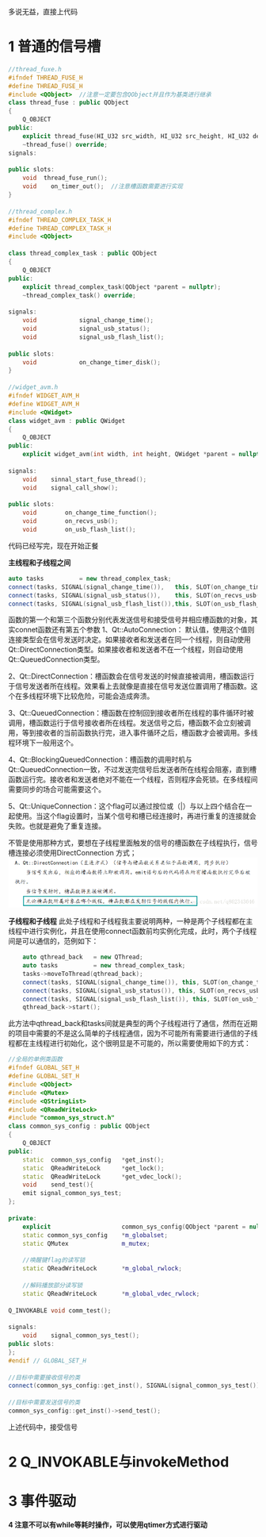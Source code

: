 多说无益，直接上代码

# 1 普通的信号槽

```c++
//thread_fuxe.h
#ifndef THREAD_FUSE_H
#define THREAD_FUSE_H
#include <QObject>  //注意一定要包含QObject并且作为基类进行继承
class thread_fuse : public QObject
{
    Q_OBJECT
public:
    explicit thread_fuse(HI_U32 src_width, HI_U32 src_height, HI_U32 des_width, HI_U32 des_height, QObject *parent = nullptr);
    ~thread_fuse() override;
signals:

public slots:
    void  thread_fuse_run();
    void    on_timer_out();  //注意槽函数需要进行实现
}

//thread_complex.h
#ifndef THREAD_COMPLEX_TASK_H
#define THREAD_COMPLEX_TASK_H
#include <QObject>

class thread_complex_task : public QObject
{
    Q_OBJECT
public:
    explicit thread_complex_task(QObject *parent = nullptr);
    ~thread_complex_task() override;

signals:
    void            signal_change_time();
    void            signal_usb_status();
    void            signal_usb_flash_list();

public slots:
    void            on_change_timer_disk();
}

//widget_avm.h
#ifndef WIDGET_AVM_H
#define WIDGET_AVM_H
#include <QWidget>
class widget_avm : public QWidget
{
    Q_OBJECT
public:
    explicit widget_avm(int width, int height, QWidget *parent = nullptr);

signals:
    void    sinnal_start_fuse_thread();
    void    signal_call_show();

public slots:
    void        on_change_time_function();
    void        on_recvs_usb();
    void        on_usb_flash_list();
```

代码已经写完，现在开始正餐

**主线程和子线程之间**
```c++
auto tasks          = new thread_complex_task;
connect(tasks, SIGNAL(signal_change_time()),   this, SLOT(on_change_time_function()));
connect(tasks, SIGNAL(signal_usb_status()),    this, SLOT(on_recvs_usb()));
connect(tasks, SIGNAL(signal_usb_flash_list()),this, SLOT(on_usb_flash_list()));

```
函数的第一个和第三个函数分别代表发送信号和接受信号并相应槽函数的对象，其实connet函数还有第五个参数
1、Qt::AutoConnection： 默认值，使用这个值则连接类型会在信号发送时决定。如果接收者和发送者在同一个线程，则自动使用Qt::DirectConnection类型。如果接收者和发送者不在一个线程，则自动使用Qt::QueuedConnection类型。

2、Qt::DirectConnection：槽函数会在信号发送的时候直接被调用，槽函数运行于信号发送者所在线程。效果看上去就像是直接在信号发送位置调用了槽函数。这个在多线程环境下比较危险，可能会造成奔溃。

3、Qt::QueuedConnection：槽函数在控制回到接收者所在线程的事件循环时被调用，槽函数运行于信号接收者所在线程。发送信号之后，槽函数不会立刻被调用，等到接收者的当前函数执行完，进入事件循环之后，槽函数才会被调用。多线程环境下一般用这个。

4、Qt::BlockingQueuedConnection：槽函数的调用时机与Qt::QueuedConnection一致，不过发送完信号后发送者所在线程会阻塞，直到槽函数运行完。接收者和发送者绝对不能在一个线程，否则程序会死锁。在多线程间需要同步的场合可能需要这个。

5、Qt::UniqueConnection：这个flag可以通过按位或（|）与以上四个结合在一起使用。当这个flag设置时，当某个信号和槽已经连接时，再进行重复的连接就会失败。也就是避免了重复连接。

不管是使用那种方式，要想在子线程里面触发的信号的槽函数在子线程执行，信号槽连接必须使用DirectConnection 方式；
![title](../../.local/static/2019/2/0/20180525165537440.1553403428453.png)

**子线程和子线程**
此处子线程和子线程我主要说明两种，一种是两个子线程都在主线程中进行实例化，并且在使用connect函数前均实例化完成，此时，两个子线程间是可以通信的，范例如下：
```c++
    auto qthread_back   = new QThread;
    auto tasks          = new thread_complex_task;
    tasks->moveToThread(qthread_back);
    connect(tasks, SIGNAL(signal_change_time()), this, SLOT(on_change_time_function()));
    connect(tasks, SIGNAL(signal_usb_status()), this, SLOT(on_recvs_usb()));
    connect(tasks, SIGNAL(signal_usb_flash_list()), this, SLOT(on_usb_flash_list()));
    qthread_back->start();

```
此方法中qthread_back和tasks间就是典型的两个子线程进行了通信，然而在近期的项目中需要的不是这么简单的子线程通信，因为不可能所有需要进行通信的子线程都在主线程进行初始化，这个很明显是不可能的，所以需要使用如下的方式：
```c++
//全局的单例类函数
#ifndef GLOBAL_SET_H
#define GLOBAL_SET_H
#include <QObject>
#include <QMutex>
#include <QStringList>
#include <QReadWriteLock>
#include "common_sys_struct.h"
class common_sys_config : public QObject
{
    Q_OBJECT
public:
    static  common_sys_config   *get_inst();
    static  QReadWriteLock      *get_lock();
    static  QReadWriteLock      *get_vdec_lock();
    void    send_test(){
	emit signal_common_sys_test;
};

private:
    explicit                    common_sys_config(QObject *parent = nullptr);
    static common_sys_config    *m_globalset;
    static QMutex               m_mutex;

    //唤醒键flag的读写锁
    static QReadWriteLock       *m_global_rwlock;

    //解码播放部分读写锁
    static QReadWriteLock       *m_global_vdec_rwlock;

Q_INVOKABLE void comm_test();

signals:
    void    signal_common_sys_test();
public slots:
};
#endif // GLOBAL_SET_H

//目标中需要接收信号的类
connect(common_sys_config::get_inst(), SIGNAL(signal_common_sys_test()), this, SLOT(test()));

//目标中需要发送信号的类
common_sys_config::get_inst()->send_test();
```
上述代码中，接受信号

# 2 Q_INVOKABLE与invokeMethod

# 3 事件驱动




**4 注意不可以有while等耗时操作，可以使用qtimer方式进行驱动**